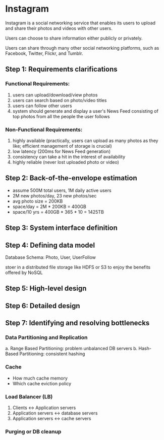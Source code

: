 # Instagram
Instagram is a social networking service that enables its users to upload and share their photos and videos with other users. 

Users can choose to share information either publicly or privately.

Users can share through many other social networking platforms, such as Facebook, Twitter, Flickr, and Tumblr.

## Step 1: Requirements clarifications
### Functional Requirements:
1. users can upload/download/view photos
2. users can search based on photo/video titles
3. users can follow other users
4. system should generate and display a user's News Feed consisting of top photos from all the people the user follows
### Non-Functional Requirements:
1. highly available (practically, users can upload as many photos as they like; efficient management of storage is crucial)
2. low latency (200ms for News Feed generation)
3. consistency can take a hit in the interest of availability
3. highly reliable (never lost uploaded photo or video)

## Step 2: Back-of-the-envelope estimation
- assume 500M total users, 1M daily active users
- 2M new photos/day, 23 new photos/sec
- avg photo size = 200KB
- space/day = 2M * 200KB = 400GB
- space/10 yrs = 400GB * 365 * 10 = 1425TB

## Step 3: System interface definition

## Step 4: Defining data model
Database Schema: Photo, User, UserFollow

stoer in a distributed file storage like HDFS or S3 to enjoy the benefits offered by NoSQL

## Step 5: High-level design


## Step 6: Detailed design

## Step 7: Identifying and resolving bottlenecks
### Data Partitioning and Replication
a. Range Based Partitioning: problem unbalanced DB servers
b. Hash-Based Partitioning: consistent hashing
### Cache
- How much cache memory
- Which cache eviction policy
### Load Balancer (LB)
1. Clients <-> Application servers
2. Application servers <-> database servers
3. Application servers <-> cache servers
### Purging or DB cleanup